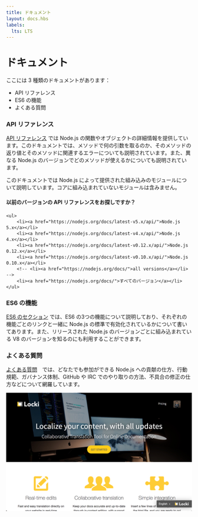 ```yaml
---
title: ドキュメント
layout: docs.hbs
labels:
  lts: LTS
---
```


<!-- # About Docs -->
# ドキュメント

<!-- There are three types of documentation available on this website: -->
ここには 3 種類のドキュメントがあります：

<!-- * API reference documentation -->
<!-- * ES6 features -->
<!-- * Frequently asked questions -->
* API リファレンス
* ES6 の機能
* よくある質問

<!-- ### API Reference Documentation -->
### API リファレンス

<!-- The [API reference documentation](/api/) provides detailed information about a function or object in Node.js. This documentation indicates what arguments a method accepts, the return value of that method, and what errors may be related to that method. It also indicates which methods are available for different versions of Node.js. -->
[API リファレンス](/api/) では Node.js の関数やオブジェクトの詳細情報を提供しています。このドキュメントでは、メソッドで何の引数を取るのか、そのメソッドの返り値とそのメソッドに関連するエラーについても説明されています。また、異なる Node.js のバージョンでどのメソッドが使えるかについても説明されています。

<!-- This documentation describes the built-in modules provided by Node.js. It does not document modules provided by the community. -->
このドキュメントでは Node.js によって提供された組み込みのモジュールについて説明しています。コアに組み込まれていないモジュールは含みません。

<div class="highlight-box">
    <!-- <h4>Looking for API docs of previous releases?</h4> -->
    <h4>以前のバージョンの API リファレンスをお探しですか？</h4>

    <ul>
        <li><a href="https://nodejs.org/docs/latest-v5.x/api/">Node.js 5.x</a></li>
        <li><a href="https://nodejs.org/docs/latest-v4.x/api/">Node.js 4.x</a></li>
        <li><a href="https://nodejs.org/docs/latest-v0.12.x/api/">Node.js 0.12.x</a></li>
        <li><a href="https://nodejs.org/docs/latest-v0.10.x/api/">Node.js 0.10.x</a></li>
        <!-- <li><a href="https://nodejs.org/docs/">all versions</a></li> -->
        <li><a href="https://nodejs.org/docs/">すべてのバージョン</a></li>
    </ul>
</div>

<!-- ### ES6 Features -->
### ES6 の機能

<!-- The [ES6 section](/en/docs/es6/) describes the three ES6 feature groups, and details which features are enabled by default in Node.js, alongside explanatory links. It also shows how to find version of V8 shipped with a particular Node.js release. -->
[ES6 のセクション](/en/docs/es6/) では、ES6 の3つの機能について説明しており、それぞれの機能ごとのリンクと一緒に Node.js の標準で有効化されているかについて書いてあります。また、リリースされた Node.js のバージョンごとに組み込まれている V8 のバージョンを知るのにも利用することができます。

<!-- ### Frequently Asked Questions -->
### よくある質問

<!-- The [FAQ](/en/docs/faq/) covers how everyone can contribute to Node.js, our code of conduct and governance model, how to get in touch on GitHub and IRC, and how to help out with triaging issues. -->
[よくある質問](/en/docs/faq)　では、どなたでも参加ができる Node.js への貢献の仕方、行動規範、ガバナンス体制、GitHub や IRC でのやり取りの方法、不具合の修正の仕方などについて網羅しています。

![Image of preview](../en/preview.png)
